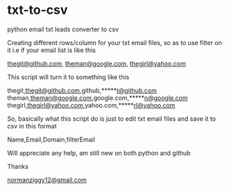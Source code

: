 # txt-to-csv
python email txt leads converter to csv 

Creating different rows/column for your txt email files, so as to use filter on it
i.e if your email list is like this

thegit@github.com, theman@google.com, thegirl@yahoo.com


This script will turn it to something like this

thegit,thegit@github.com,github,*****t@github.com
theman,theman@google.com,google.com,*****n@google.com
thegirl,thegirl@yahoo.com,yahoo.com,*****rl@yahoo.com


So, basically what this script do is just to edit txt email files and save it to csv in this format

Name,Email,Domain,filterEmail


Will appreciate any help, am still new on both python and github

Thanks

normanziggy12@gmail.com
